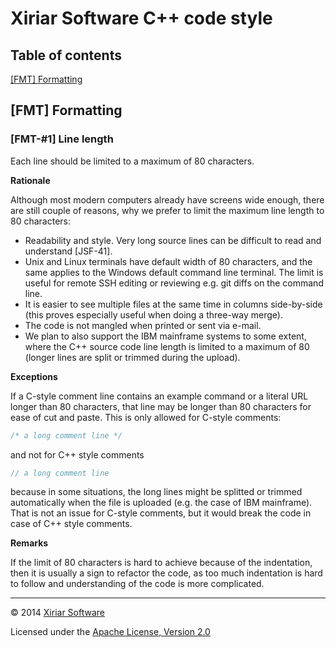 Xiriar Software C++ code style
==============================

Table of contents
-----------------
[[FMT] Formatting](#fmt-formatting)

[FMT] Formatting
----------------

### [FMT-#1] Line length

Each line should be limited to a maximum of 80 characters.

**Rationale**

Although most modern computers already have screens wide enough, there are still
couple of reasons, why we prefer to limit the maximum line length to 80
characters:
* Readability and style. Very long source lines can be difficult to read and
  understand [JSF-41].
* Unix and Linux terminals have default width of 80 characters, and the same
  applies to the Windows default command line terminal. The limit is useful for
  remote SSH editing or reviewing e.g. git diffs on the command line.
* It is easier to see multiple files at the same time in columns side-by-side
  (this proves especially useful when doing a three-way merge).
* The code is not mangled when printed or sent via e-mail.
* We plan to also support the IBM mainframe systems to some extent, where the
  C++ source code line length is limited to a maximum of 80 (longer lines are
  split or trimmed during the upload).

**Exceptions**

If a C-style comment line contains an example command or a literal URL longer
than 80 characters, that line may be longer than 80 characters for ease of cut
and paste.
This is only allowed for C-style comments:
```cpp
/* a long comment line */
```
and not for C++ style comments
```cpp
// a long comment line
```
because in some situations, the long lines might be splitted or trimmed
automatically when the file is uploaded (e.g. the case of IBM mainframe). That
is not an issue for C-style comments, but it would break the code in case
of C++ style comments.

**Remarks**

If the limit of 80 characters is hard to achieve because of the indentation,
then it is usually a sign to refactor the code, as too much indentation is hard
to follow and understanding of the code is more complicated.

---

&copy; 2014 [Xiriar Software](http://www.xiriar.com/)

Licensed under the [Apache License, Version 2.0](LICENSE)
